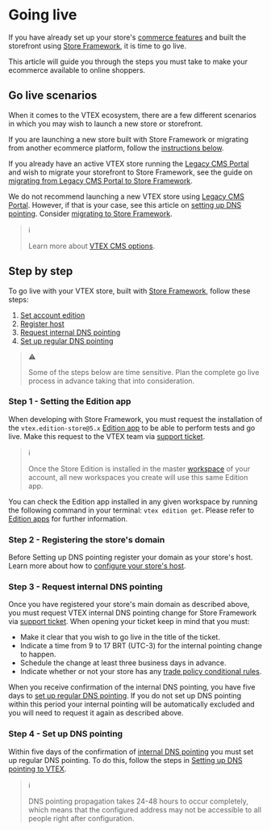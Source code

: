 # Going live

If you have already set up your store's [commerce features](https://help.vtex.com/tracks) and built the storefront using [Store Framework](https://developers.vtex.com/vtex-developer-docs/docs/vtex-io-documentation-what-is-vtex-store-framework), it is time to go live.

This article will guide you through the steps you must take to make your ecommerce available to online shoppers.

## Go live scenarios

When it comes to the VTEX ecosystem, there are a few different scenarios in which you may wish to launch a new store or storefront.

If you are launching a new store built with Store Framework or migrating from another ecommerce platform, follow the [instructions below](#step-by-step).

If you already have an active VTEX store running the [Legacy CMS Portal](https://help.vtex.com/en/tracks/cms--2YcpgIljVaLVQYMzxQbc3z/1oN446gRGcR2s70RvBCAmj) and wish to migrate your storefront to Store Framework, see the guide on [migrating from Legacy CMS Portal to Store Framework](https://developers.vtex.com/vtex-developer-docs/docs/vtex-io-documentation-migrating-storefront-from-legacy-to-io).

We do not recommend launching a new VTEX store using [Legacy CMS Portal](https://help.vtex.com/en/tracks/cms--2YcpgIljVaLVQYMzxQbc3z/1oN446gRGcR2s70RvBCAmj). However, if that is your case, see this article on [setting up DNS pointing](https://help.vtex.com/en/tutorial/configuring-dns-pointing-to-vtex). Consider [migrating to Store Framework](https://developers.vtex.com/vtex-developer-docs/docs/vtex-io-documentation-migrating-storefront-from-legacy-to-io).

> ℹ️
>
> Learn more about [VTEX CMS options](https://help.vtex.com/tracks/cms--2YcpgIljVaLVQYMzxQbc3z).

## Step by step

To go live with your VTEX store, built with [Store Framework](https://developers.vtex.com/vtex-developer-docs/docs/vtex-io-documentation-what-is-vtex-store-framework), follow these steps:
1. [Set account edition](#step-1---set-account-edition)
2. [Register host](#step-2---register-host)
3. [Request internal DNS pointing](#step-3---request-internal-pointing)
4. [Set up regular DNS pointing](#step-4---set-up-dns-pointing)

> ⚠️
>
> Some of the steps below are time sensitive. Plan the complete go live process in advance taking that into consideration.

### Step 1 - Setting the Edition app

When developing with Store Framework, you must request the installation of the `vtex.edition-store@5.x` [Edition app](https://developers.vtex.com/vtex-developer-docs/docs/vtex-io-documentation-edition-app) to be able to perform tests and go live. Make this request to the VTEX team via [support ticket](https://help.vtex.com/en/support).

> ℹ️
>
> Once the Store Edition is installed in the master [workspace](https://developers.vtex.com/vtex-developer-docs/docs/vtex-io-documentation-workspace) of your account, all new workspaces you create will use this same Edition app.

You can check the Edition app installed in any given workspace by running the following command in your terminal: `vtex edition get`. Please refer to [Edition apps](https://developers.vtex.com/vtex-developer-docs/docs/vtex-io-documentation-edition-app) for further information.

### Step 2 - Registering the store's domain

Before Setting up DNS pointing register your domain as your store's host. Learn more about how to [configure your store's host](https://help.vtex.com/en/tutorial/configuring-domains-in-license-manager--tutorials_2450).

### Step 3 - Request internal DNS pointing

Once you have registered your store's main domain as described above, you must request VTEX internal DNS pointing change for Store Framework via [support ticket](https://help.vtex.com/en/support). When opening your ticket keep in mind that you must:

- Make it clear that you wish to go live in the title of the ticket.
- Indicate a time from 9 to 17 BRT (UTC-3) for the internal pointing change to happen.
- Schedule the change at least three business days in advance.
- Indicate whether or not your store has any [trade policy conditional rules](https://help.vtex.com/en/tutorial/criar-uma-politica-comercial--563tbcL0TYKEKeOY4IAgAE).

When you receive confirmation of the internal DNS pointing, you have five days to [set up regular DNS pointing](#step-4---set-up-dns-pointing). If you do not set up DNS pointing within this period your internal pointing will be automatically excluded and you will need to request it again as described above.

### Step 4 - Set up DNS pointing

Within five days of the confirmation of [internal DNS pointing](#step-4---set-up-dns-pointing) you must set up regular DNS pointing. To do this, follow the steps in [Setting up DNS pointing to VTEX](https://help.vtex.com/en/tutorial/configuring-dns-pointing-to-vtex--tutorials_4280).

> ℹ️
>
> DNS pointing propagation takes 24-48 hours to occur completely, which means that the configured address may not be accessible to all people right after configuration. 
